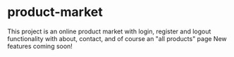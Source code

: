 # product-market
This project is an online product market with login, register and logout functionality with about, contact, and of course an "all products" page
New features coming soon!
